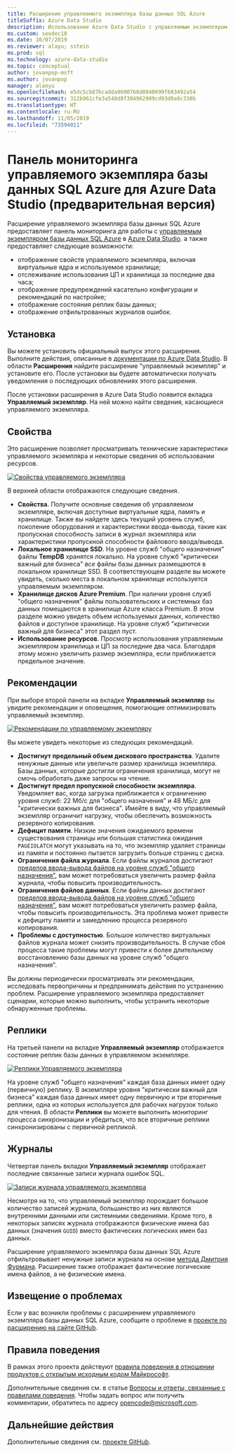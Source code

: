 ```yaml
---
title: Расширение управляемого экземпляра базы данных SQL Azure
titleSuffix: Azure Data Studio
description: Использование Azure Data Studio с управляемым экземпляром SQL Azure
ms.custom: seodec18
ms.date: 10/07/2019
ms.reviewer: alayu; sstein
ms.prod: sql
ms.technology: azure-data-studio
ms.topic: conceptual
author: jovanpop-msft
ms.author: jovanpop
manager: alanyu
ms.openlocfilehash: e5dc5cb87bcadda9600768d0840699f683492a54
ms.sourcegitcommit: 312b961cfe3a540d8f304962909cd93d0a9c330b
ms.translationtype: HT
ms.contentlocale: ru-RU
ms.lasthandoff: 11/05/2019
ms.locfileid: "73594011"
---
```

# <a name="azure-sql-database-managed-instance-dashboard-for-azure-data-studio-preview"></a>Панель мониторинга управляемого экземпляра базы данных SQL Azure для Azure Data Studio (предварительная версия)

Расширение управляемого экземпляра базы данных SQL Azure предоставляет панель мониторинга для работы с [управляемым экземпляром базы данных SQL Azure](https://docs.microsoft.com/azure/sql-database/sql-database-managed-instance-index) в [Azure Data Studio](https://github.com/Microsoft/azuredatastudio). а также предоставляет следующие возможности:

- отображение свойств управляемого экземпляра, включая виртуальные ядра и используемое хранилище;
- отслеживание использования ЦП и хранилища за последние два часа;
- отображение предупреждений касательно конфигурации и рекомендаций по настройке;
- отображение состояния реплик базы данных;
- отображение отфильтрованных журналов ошибок.

## <a name="install"></a>Установка

Вы можете установить официальный выпуск этого расширения. Выполните действия, описанные в [документации по Azure Data Studio](https://docs.microsoft.com/sql/azure-data-studio/extensions).
В области **Расширения** найдите расширение "управляемый экземпляр" и установите его. После установки вы будете автоматически получать уведомления о последующих обновлениях этого расширения.

После установки расширения в Azure Data Studio появится вкладка **Управляемый экземпляр**. На ней можно найти сведения, касающиеся управляемого экземпляра.

## <a name="properties"></a>Свойства

Это расширение позволяет просматривать технические характеристики управляемого экземпляра и некоторые сведения об использовании ресурсов.

[ ![Свойства управляемого экземпляра](media/azure-sql-mi-extension/ads-mi-tab1.png )](media/azure-sql-mi-extension/ads-mi-tab1.png#lightbox)

В верхней области отображаются следующие сведения.

- **Свойства**. Получите основные сведения об управляемом экземпляре, включая доступные виртуальные ядра, память и хранилище. Также вы найдете здесь текущий уровень служб, поколение оборудования и характеристики ввода-вывода, такие как пропускная способность записи в журнал экземпляра или характеристики пропускной способности файлового ввода/вывода.
- **Локальное хранилище SSD**. На уровне служб "общего назначения" файлы **TempDB** хранятся локально. На уровне служб "критически важный для бизнеса" _все_ файлы базы данных размещаются в локальном хранилище SSD. В соответствующем разделе вы можете увидеть, сколько места в локальном хранилище используется управляемым экземпляром.
- **Хранилище дисков Azure Premium**. При наличии уровня служб "общего назначения" файлы пользовательских и системных баз данных помещаются в хранилище Azure класса Premium. В этом разделе можно увидеть объем используемых данных, количество файлов и доступное хранилище. На уровне служб "критически важный для бизнеса" этот раздел пуст.
- **Использование ресурсов**. Просмотр использования управляемым экземпляром хранилища и ЦП за последние два часа. Благодаря этому можно увеличить размер экземпляра, если приближается предельное значение.

## <a name="recommendations"></a>Рекомендации

При выборе второй панели на вкладке **Управляемый экземпляр** вы увидите рекомендации и оповещения, помогающие оптимизировать управляемый экземпляр.

[ ![Рекомендации по управляемому экземпляру](media/azure-sql-mi-extension/ads-mi-tab2.png )](media/azure-sql-mi-extension/ads-mi-tab2.png#lightbox)

Вы можете увидеть некоторые из следующих рекомендаций.

- **Достигнут предельный объем дискового пространства**. Удалите ненужные данные или увеличьте размер хранилища экземпляра. Базы данных, которые достигли ограничения хранилища, могут не смочь обработать даже запросы на чтение.
- **Достигнут предел пропускной способности экземпляра**. Уведомляет вас, когда загрузка приближается к ограничению уровня служб: 22 Мб/с для "общего назначения" и 48 МБ/с для "критически важных для бизнеса". Имейте в виду, что управляемый экземпляр ограничит нагрузку, чтобы обеспечить возможность резервного копирования.
- **Дефицит памяти**. Низкие значения ожидаемого времени существования страницы или большая статистика ожидания `PAGEIOLATCH` могут указывать на то, что экземпляр удаляет страницы из памяти и постоянно пытается загрузить больше страниц с диска.
- **Ограничения файла журнала**. Если файлы журналов достигают [пределов ввода-вывода файлов на уровне служб "общего назначения"](https://docs.microsoft.com/azure/sql-database/sql-database-managed-instance-resource-limits#file-io-characteristics-in-general-purpose-tier), вам может потребоваться увеличить размер файла журнала, чтобы повысить производительность.
- **Ограничения файлов данных**. Если файлы данных достигают [пределов ввода-вывода файлов на уровне служб "общего назначения"](https://docs.microsoft.com/azure/sql-database/sql-database-managed-instance-resource-limits#file-io-characteristics-in-general-purpose-tier), вам может потребоваться увеличить размер файла, чтобы повысить производительность. Эта проблема может привести к дефициту памяти и замедлению процесса резервного копирования.
- **Проблемы с доступностью**. Большое количество виртуальных файлов журнала может снизить производительность. В случае сбоя процесса такие проблемы могут привести к более длительному восстановлению базы данных на уровне служб "общего назначения".

Вы должны периодически просматривать эти рекомендации, исследовать первопричины и предпринимать действия по устранению проблем. Расширение управляемого экземпляра предоставляет сценарии, которые можно выполнить, чтобы устранить некоторые обнаруженные проблемы.

## <a name="replicas"></a>Реплики

На третьей панели на вкладке **Управляемый экземпляр** отображается состояние реплик базы данных в управляемом экземпляре.

[ ![Реплики Управляемого экземпляра](media/azure-sql-mi-extension/ads-mi-tab3.png )](media/azure-sql-mi-extension/ads-mi-tab3.png#lightbox)

На уровне служб "общего назначения" каждая база данных имеет одну (первичную) реплику. В экземпляре уровня "критически важный для бизнеса" каждая база данных имеет одну первичную и три вторичные реплики, одна из которых используется для рабочих нагрузок только для чтения. В области **Реплики** вы можете выполнить мониторинг процесса синхронизации и убедиться, что все вторичные реплики синхронизированы с первичной репликой.

## <a name="logs"></a>Журналы

Четвертая панель вкладки **Управляемый экземпляр** отображает последние связанные записи журнала ошибок SQL.

[ ![Записи журнала управляемого экземпляра](media/azure-sql-mi-extension/ads-mi-tab4.png )](media/azure-sql-mi-extension/ads-mi-tab4.png#lightbox)

Несмотря на то, что управляемый экземпляр порождает большое количество записей журнала, большинство из них являются внутренними данными или системными сведениями. Кроме того, в некоторых записях журнала отображаются физические имена баз данных (значения `GUID`) вместо фактических логических имен баз данных.

Расширение управляемого экземпляра базы данных SQL Azure отфильтровывает ненужные записи журнала на основе [метода Дмитрия Фурмана](https://techcommunity.microsoft.com/t5/DataCAT/Azure-SQL-DB-Managed-Instance-sp-readmierrorlog/ba-p/305506). Расширение также отображает фактические логические имена файлов, а не физические имена.

## <a name="reporting-problems"></a>Извещение о проблемах

Если у вас возникли проблемы с расширением управляемого экземпляра базы данных SQL Azure, сообщите о проблеме в [проекте по расширению на сайте GitHub](https://github.com/JocaPC/AzureDataStudio-Managed-Instance/issues).

## <a name="code-of-conduct"></a>Правила поведения

В рамках этого проекта действуют [правила поведения в отношении продуктов с открытым исходным кодом Майкрософт][conduct-code].

Дополнительные сведения см. в статье [Вопросы и ответы, связанные с правилами поведения][conduct-FAQ]. Чтобы задать вопрос или получить комментарии, обратитесь по адресу [opencode@microsoft.com][conduct-email].

## <a name="next-steps"></a>Дальнейшие действия

Дополнительные сведения см. [проекте GitHub](https://github.com/JocaPC/AzureDataStudio-Managed-Instance/).

[conduct-code]: http://opensource.microsoft.com/codeofconduct/
[conduct-FAQ]: http://opensource.microsoft.com/codeofconduct/faq/
[conduct-email]: mailto:opencode@microsoft.com
[conduct-md]: https://github.com/PowerShell/vscode-powershell/blob/master/CODE_OF_CONDUCT.md
